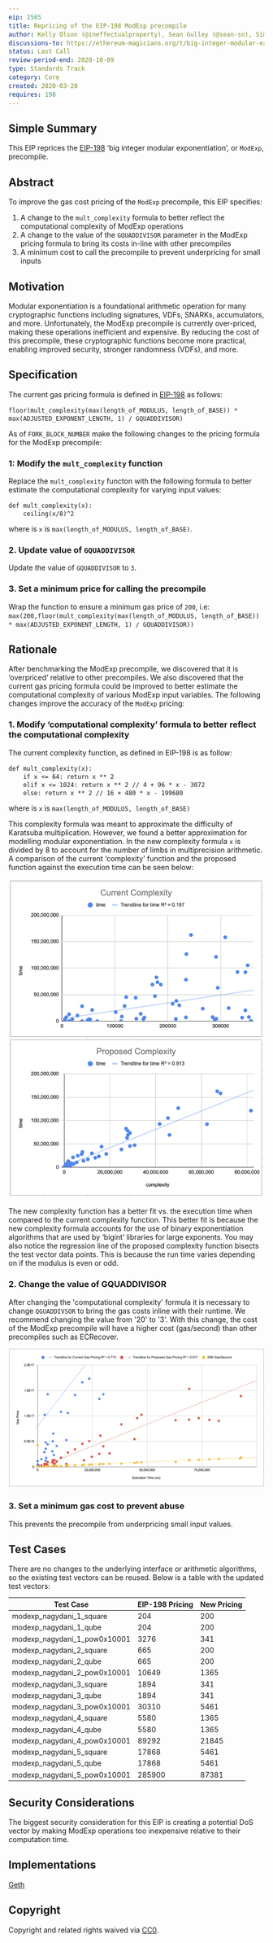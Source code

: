 ```yaml
---
eip: 2565
title: Repricing of the EIP-198 ModExp precompile
author: Kelly Olson (@ineffectualproperty), Sean Gulley (@sean-sn), Simon Peffers (@simonatsn), Justin Drake (@justindrake), Dankrad Feist (@dankrad)
discussions-to: https://ethereum-magicians.org/t/big-integer-modular-exponentiation-eip-198-gas-cost/4150
status: Last Call
review-period-end: 2020-10-09
type: Standards Track
category: Core
created: 2020-03-20
requires: 198
---
```


## Simple Summary
This EIP reprices the [EIP-198](./eip-198.md) ‘big integer modular exponentiation’, or `ModExp`, precompile.

## Abstract
To improve the gas cost pricing of the `ModExp` precompile, this EIP specifies:

1. A change to the `mult_complexity` formula to better reflect the computational complexity of ModExp operations
2. A change to the value of the `GQUADDIVISOR` parameter in the ModExp pricing formula to bring its costs in-line with other precompiles
3. A minimum cost to call the precompile to prevent underpricing for small inputs

## Motivation
Modular exponentiation is a foundational arithmetic operation for many cryptographic functions including signatures, VDFs, SNARKs, accumulators, and more. Unfortunately, the ModExp precompile is currently over-priced, making these operations inefficient and expensive. By reducing the cost of this precompile, these cryptographic functions become more practical, enabling improved security, stronger randomness (VDFs), and more.

## Specification
The current gas pricing formula is defined in [EIP-198](./eip-198.md) as follows: 

```
floor(mult_complexity(max(length_of_MODULUS, length_of_BASE)) * max(ADJUSTED_EXPONENT_LENGTH, 1) / GQUADDIVISOR)
```

As of `FORK_BLOCK_NUMBER` make the following changes to the pricing formula for the ModExp precompile:

### 1: Modify the `mult_complexity` function
Replace the `mult_complexity` functon with the following formula to better estimate the computational complexity for varying input values:

```
def mult_complexity(x):
    ceiling(x/8)^2
```
where is `x` is `max(length_of_MODULUS, length_of_BASE)`. 

### 2. Update value of `GQUADDIVISOR`
Update the value of `GQUADDIVISOR` to `3`.

### 3. Set a minimum price for calling the precompile
Wrap the function to ensure a minimum gas price of `200`, i.e:
 `
max(200,floor(mult_complexity(max(length_of_MODULUS, length_of_BASE)) * max(ADJUSTED_EXPONENT_LENGTH, 1) / GQUADDIVISOR))
`

## Rationale
After benchmarking the ModExp precompile, we discovered that it is ‘overpriced’ relative to other precompiles. We also discovered that the current gas pricing formula could be improved to better estimate the computational complexity of various ModExp input variables. The following changes improve the accuracy of the `ModExp` pricing:

### 1. Modify ‘computational complexity’ formula to better reflect the computational complexity
The current complexity function, as defined in EIP-198 is as follow:

```
def mult_complexity(x):
    if x <= 64: return x ** 2
    elif x <= 1024: return x ** 2 // 4 + 96 * x - 3072
    else: return x ** 2 // 16 + 480 * x - 199680
```
where is `x` is `max(length_of_MODULUS, length_of_BASE)`

This complexity formula was meant to approximate the difficulty of Karatsuba multiplication. However, we found a better approximation for modelling modular exponentiation. In the new complexity formula `x` is divided by 8 to account for the number of limbs in multiprecision arithmetic. A comparison of the current ‘complexity’ function and the proposed function against the execution time can be seen below:

![Option 1 Graph](../assets/eip-2565/Complexity_Regression.png)

The new complexity function has a better fit vs. the execution time when compared to the current complexity function. This better fit is because the new complexity formula accounts for the use of binary exponentiation algorithms that are used by ‘bigint’ libraries for large exponents. You may also notice the regression line of the proposed complexity function bisects the test vector data points. This is because the run time varies depending on if the modulus is even or odd.

### 2. Change the value of GQUADDIVISOR
After changing the 'computational complexity' formula it is necessary to change `QGUADDIVSOR` to bring the gas costs inline with their runtime. We recommend changing the value from '20' to '3'. With this change, the cost of the ModExp precompile will have a higher cost (gas/second) than other precompiles such as ECRecover.

![Option 2 Graph](../assets/eip-2565/GQuad_Change.png)

### 3. Set a minimum gas cost to prevent abuse
This prevents the precompile from underpricing small input values.

## Test Cases
There are no changes to the underlying interface or arithmetic algorithms, so the existing test vectors can be reused. Below is a table with the updated test vectors:

| Test Case  | EIP-198 Pricing | New Pricing |
| ------------- | ------------- | ------------- |
| modexp_nagydani_1_square | 204  | 200  |
| modexp_nagydani_1_qube | 204  | 200  |
| modexp_nagydani_1_pow0x10001 | 3276  | 341  |
| modexp_nagydani_2_square  | 665  | 200  |
| modexp_nagydani_2_qube  | 665  | 200  |
| modexp_nagydani_2_pow0x10001  | 10649  | 1365  |
| modexp_nagydani_3_square  | 1894  | 341  |
| modexp_nagydani_3_qube  | 1894  | 341  |
| modexp_nagydani_3_pow0x10001  | 30310  | 5461  |
| modexp_nagydani_4_square  | 5580  | 1365  |
| modexp_nagydani_4_qube  | 5580  | 1365  |
| modexp_nagydani_4_pow0x10001  | 89292  | 21845  |
| modexp_nagydani_5_square  | 17868  | 5461  |
| modexp_nagydani_5_qube  | 17868  | 5461  |
| modexp_nagydani_5_pow0x10001  | 285900 | 87381  |

## Security Considerations
The biggest security consideration for this EIP is creating a potential DoS vector by making ModExp operations too inexpensive relative to their computation time.

## Implementations
[Geth](https://github.com/ethereum/go-ethereum/pull/21607)

## Copyright
Copyright and related rights waived via [CC0](https://creativecommons.org/publicdomain/zero/1.0/).
